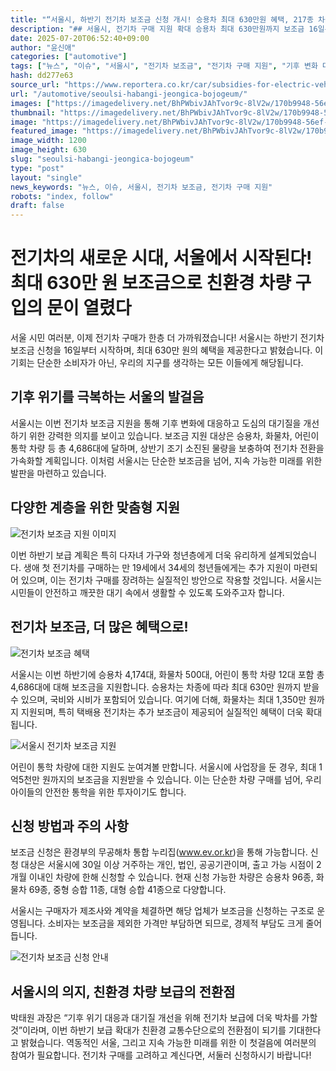 ```yaml
---
title: "“서울시, 하반기 전기차 보조금 신청 개시! 승용차 최대 630만원 혜택, 217종 차종 지원”"
description: "## 서울시, 전기차 구매 지원 확대 승용차 최대 630만원까지 보조금 16일부터 온라인 접수 시작 ..."
date: 2025-07-20T06:52:40+09:00
author: "윤신애"
categories: ["automotive"]
tags: ["뉴스", "이슈", "서울시", "전기차 보조금", "전기차 구매 지원", "기후 변화 대응"]
hash: dd277e63
source_url: "https://www.reportera.co.kr/car/subsidies-for-electric-vehicles/"
url: "/automotive/seoulsi-habangi-jeongica-bojogeum/"
images: ["https://imagedelivery.net/BhPWbivJAhTvor9c-8lV2w/170b9948-56ef-4c2c-b2ff-9c56ce958b00/public", "https://imagedelivery.net/BhPWbivJAhTvor9c-8lV2w/353c41a1-8a0e-4b73-bc89-495f42f2c700/public", "https://imagedelivery.net/BhPWbivJAhTvor9c-8lV2w/0f2841a3-49b9-4732-ec67-9d81d38c4400/public", "https://imagedelivery.net/BhPWbivJAhTvor9c-8lV2w/5074e293-083b-4446-10b4-7a403ed54900/public"]
thumbnail: "https://imagedelivery.net/BhPWbivJAhTvor9c-8lV2w/170b9948-56ef-4c2c-b2ff-9c56ce958b00/public"
image: "https://imagedelivery.net/BhPWbivJAhTvor9c-8lV2w/170b9948-56ef-4c2c-b2ff-9c56ce958b00/public"
featured_image: "https://imagedelivery.net/BhPWbivJAhTvor9c-8lV2w/170b9948-56ef-4c2c-b2ff-9c56ce958b00/public"
image_width: 1200
image_height: 630
slug: "seoulsi-habangi-jeongica-bojogeum"
type: "post"
layout: "single"
news_keywords: "뉴스, 이슈, 서울시, 전기차 보조금, 전기차 구매 지원"
robots: "index, follow"
draft: false
---
```


# 전기차의 새로운 시대, 서울에서 시작된다! 최대 630만 원 보조금으로 친환경 차량 구입의 문이 열렸다

서울 시민 여러분, 이제 전기차 구매가 한층 더 가까워졌습니다! 서울시는 하반기 전기차 보조금 신청을 16일부터 시작하며, 최대 630만 원의 혜택을 제공한다고 밝혔습니다. 이 기회는 단순한 소비자가 아닌, 우리의 지구를 생각하는 모든 이들에게 해당됩니다.

## 기후 위기를 극복하는 서울의 발걸음

서울시는 이번 전기차 보조금 지원을 통해 기후 변화에 대응하고 도심의 대기질을 개선하기 위한 강력한 의지를 보이고 있습니다. 보조금 지원 대상은 승용차, 화물차, 어린이 통학 차량 등 총 4,686대에 달하며, 상반기 조기 소진된 물량을 보충하여 전기차 전환을 가속화할 계획입니다. 이처럼 서울시는 단순한 보조금을 넘어, 지속 가능한 미래를 위한 발판을 마련하고 있습니다.

## 다양한 계층을 위한 맞춤형 지원


![전기차 보조금 지원 이미지](https://imagedelivery.net/BhPWbivJAhTvor9c-8lV2w/0f2841a3-49b9-4732-ec67-9d81d38c4400/public)


이번 하반기 보급 계획은 특히 다자녀 가구와 청년층에게 더욱 유리하게 설계되었습니다. 생애 첫 전기차를 구매하는 만 19세에서 34세의 청년들에게는 추가 지원이 마련되어 있으며, 이는 전기차 구매를 장려하는 실질적인 방안으로 작용할 것입니다. 서울시는 시민들이 안전하고 깨끗한 대기 속에서 생활할 수 있도록 도와주고자 합니다.

## 전기차 보조금, 더 많은 혜택으로!


![전기차 보조금 혜택](https://imagedelivery.net/BhPWbivJAhTvor9c-8lV2w/353c41a1-8a0e-4b73-bc89-495f42f2c700/public)


서울시는 이번 하반기에 승용차 4,174대, 화물차 500대, 어린이 통학 차량 12대 포함 총 4,686대에 대해 보조금을 지원합니다. 승용차는 차종에 따라 최대 630만 원까지 받을 수 있으며, 국비와 시비가 포함되어 있습니다. 여기에 더해, 화물차는 최대 1,350만 원까지 지원되며, 특히 택배용 전기차는 추가 보조금이 제공되어 실질적인 혜택이 더욱 확대됩니다.


![서울시 전기차 보조금 지원](https://imagedelivery.net/BhPWbivJAhTvor9c-8lV2w/5074e293-083b-4446-10b4-7a403ed54900/public)


어린이 통학 차량에 대한 지원도 눈여겨볼 만합니다. 서울시에 사업장을 둔 경우, 최대 1억5천만 원까지의 보조금을 지원받을 수 있습니다. 이는 단순한 차량 구매를 넘어, 우리 아이들의 안전한 통학을 위한 투자이기도 합니다.

## 신청 방법과 주의 사항

보조금 신청은 환경부의 무공해차 통합 누리집(www.ev.or.kr)을 통해 가능합니다. 신청 대상은 서울시에 30일 이상 거주하는 개인, 법인, 공공기관이며, 출고 가능 시점이 2개월 이내인 차량에 한해 신청할 수 있습니다. 현재 신청 가능한 차량은 승용차 96종, 화물차 69종, 중형 승합 11종, 대형 승합 41종으로 다양합니다.

서울시는 구매자가 제조사와 계약을 체결하면 해당 업체가 보조금을 신청하는 구조로 운영됩니다. 소비자는 보조금을 제외한 가격만 부담하면 되므로, 경제적 부담도 크게 줄어듭니다.


![전기차 보조금 신청 안내](https://imagedelivery.net/BhPWbivJAhTvor9c-8lV2w/170b9948-56ef-4c2c-b2ff-9c56ce958b00/public)


## 서울시의 의지, 친환경 차량 보급의 전환점

박태원 과장은 “기후 위기 대응과 대기질 개선을 위해 전기차 보급에 더욱 박차를 가할 것”이라며, 이번 하반기 보급 확대가 친환경 교통수단으로의 전환점이 되기를 기대한다고 밝혔습니다. 역동적인 서울, 그리고 지속 가능한 미래를 위한 이 첫걸음에 여러분의 참여가 필요합니다. 전기차 구매를 고려하고 계신다면, 서둘러 신청하시기 바랍니다!

